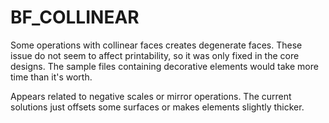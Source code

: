 # BF_COLLINEAR

Some operations with collinear faces creates
degenerate faces. These issue do not seem to
affect printability, so it was only fixed in
the core designs. The sample files containing
decorative elements would take more time than
it's worth.

Appears related to negative scales or mirror
operations. The current solutions just offsets
some surfaces or makes elements slightly thicker.